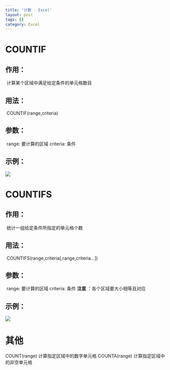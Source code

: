 ```yaml
---
title: '计数 - Excel'
layout: post
tags: []
category: Excel
---
```

# COUNTIF

## 作用：

​	计算某个区域中满足给定条件的单元格数目

## 用法：

​	COUNTIF(range,criteria)

## 参数：

​	range: 要计算的区域
	criteria: 条件

## 示例：

![](http://ww1.sinaimg.cn/mw690/006r5hvWgy1ft3gs1w74uj30pm08p74s.jpg)

# COUNTIFS

## 作用：

​	统计一组给定条件所指定的单元格个数

## 用法：

​	COUNTIFS(range,criteria[,range,criteria...])

## 参数：

​	range: 要计算的区域
	criteria: 条件
	**注意** ：各个区域要大小相等且对应

## 示例：

![](http://ww1.sinaimg.cn/mw690/006r5hvWgy1ft3h9ifq7mj30te0drac4.jpg)

# 其他

COUNT(range)    计算指定区域中的数字单元格
COUNTA(range)    计算指定区域中的非空单元格